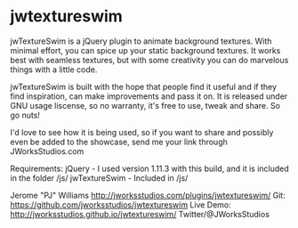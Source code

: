 # jwtextureswim

jwTextureSwim is a jQuery plugin to animate background textures. With minimal effort, you can spice up your static background textures. It works best with seamless textures, but with some creativity you can do marvelous things with a little code.

jwTextureSwim is built with the hope that people find it useful and if they find inspiration, can make improvements and pass it on. It is released under GNU usage liscense, so no warranty, it's free to use, tweak and share. So go nuts! 

I'd love to see how it is being used, so if you want to share and possibly even be added to the showcase, send me your link through JWorksStudios.com

Requirements:
jQuery - I used version 1.11.3 with this build, and it is included in the folder /js/
jwTextureSwim - Included in /js/

Jerome "PJ" Williams
http://jworksstudios.com/plugins/jwtextureswim/
Git: https://github.com/jworksstudios/jwtextureswim
Live Demo: http://jworksstudios.github.io/jwtextureswim/
Twitter/@JWorksStudios 
